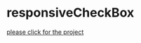 # responsiveCheckBox
[please click for the project](https://birkan-dogan.github.io/responsiveCheckBox/)

